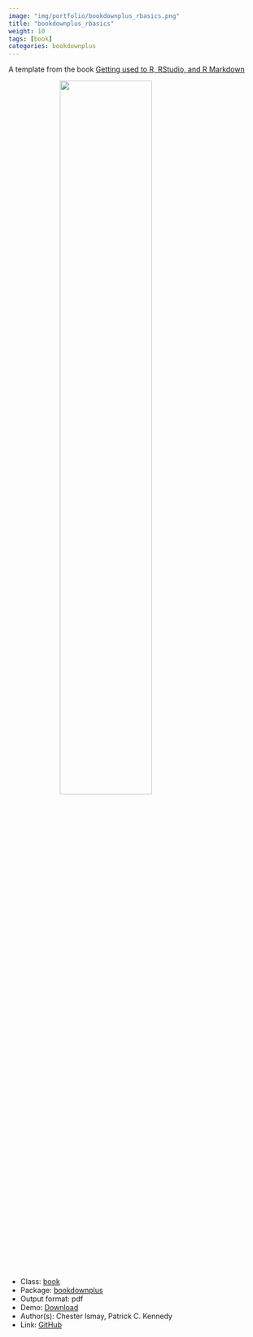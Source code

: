 ```yaml
---
image: "img/portfolio/bookdownplus_rbasics.png"
title: "bookdownplus_rbasics"
weight: 10
tags: [book]
categories: bookdownplus
---
```


A template from the book [Getting used to R, RStudio, and R Markdown](https://ismayc.github.io/rbasics-book/)

<!--more-->

<a href="../../img/portfolio/bookdownplus_rbasics.png"><img class = "jf-image-shadow" src="../../img/portfolio/bookdownplus_rbasics.png" style="display: block; margin: auto;" width="60%"></a>

- Class: [book](../../tags/book)
- Package: [bookdownplus](bookdownplus)
- Output format: pdf
- Demo: [Download](https://pzhaonet.github.io/bookdownplus/inst2/rbasics/showcase/rbasics.pdf)
- Author(s): Chester Ismay, Patrick C. Kennedy
- Link: [GitHub](https://github.com/pzhaonet/bookdownplus)


